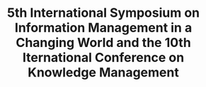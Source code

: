 ---
dateStart: 2014-11-24
dateEnd: 2014-11-26
title: "5th International Symposium on Information Management in a Changing World and the 10th Iternational Conference on Knowledge Management"
venue: "5th International Symposium on Information Management in a Changing World and the 10th Iternational Conference on Knowledge Management"
organizer: Yasar Tonta
credit:
city: Antalya
state:
country: Turkey
pdfLink:
venueImages:
---